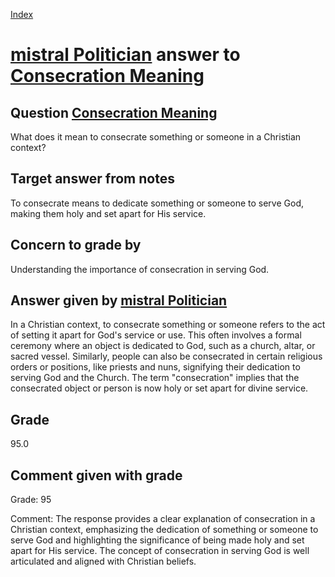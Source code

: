 
[Index](../../index.md)
# [mistral Politician](../../answering_models/mistral_Politician.md) answer to [Consecration Meaning](../../questions/Consecration_Meaning.md)

## Question [Consecration Meaning](../../questions/Consecration_Meaning.md)
What does it mean to consecrate something or someone in a Christian context?

## Target answer from notes
To consecrate means to dedicate something or someone to serve God, making them holy and set apart for His service.

## Concern to grade by
Understanding the importance of consecration in serving God.

## Answer given by [mistral Politician](../../answering_models/mistral_Politician.md)
 In a Christian context, to consecrate something or someone refers to the act of setting it apart for God's service or use. This often involves a formal ceremony where an object is dedicated to God, such as a church, altar, or sacred vessel. Similarly, people can also be consecrated in certain religious orders or positions, like priests and nuns, signifying their dedication to serving God and the Church. The term "consecration" implies that the consecrated object or person is now holy or set apart for divine service.

## Grade
95.0

## Comment given with grade
Grade: 95

Comment: The response provides a clear explanation of consecration in a Christian context, emphasizing the dedication of something or someone to serve God and highlighting the significance of being made holy and set apart for His service. The concept of consecration in serving God is well articulated and aligned with Christian beliefs.
